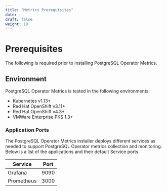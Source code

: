 ```yaml
---
title: "Metrics Prerequisites"
date:
draft: false
weight: 10
---
```


# Prerequisites

The following is required prior to installing PostgreSQL Operator Metrics.

## Environment

PostgreSQL Operator Metrics is tested in the following environments:

* Kubernetes v1.13+
* Red Hat OpenShift v3.11+
* Red Hat OpenShift v4.3+
* VMWare Enterprise PKS 1.3+

### Application Ports

The PostgreSQL Operator Metrics installer deploys different services as needed to support 
PostgreSQL Operator metrics collection and monitoring. Below is a list of the applications
and their default Service ports.

| Service | Port |
| --- | --- |
| Grafana | 9090 |
| Prometheus | 3000 |
